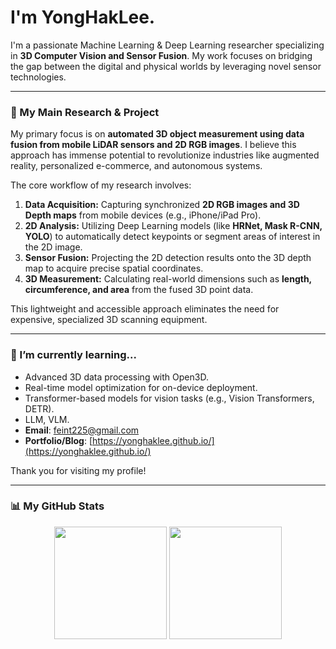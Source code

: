 # I'm YongHakLee.

I'm a passionate Machine Learning & Deep Learning researcher specializing in **3D Computer Vision and Sensor Fusion**. My work focuses on bridging the gap between the digital and physical worlds by leveraging novel sensor technologies.

---

### 🔭 My Main Research & Project

My primary focus is on **automated 3D object measurement using data fusion from mobile LiDAR sensors and 2D RGB images**. I believe this approach has immense potential to revolutionize industries like augmented reality, personalized e-commerce, and autonomous systems.

The core workflow of my research involves:
1.  **Data Acquisition:** Capturing synchronized **2D RGB images and 3D Depth maps** from mobile devices (e.g., iPhone/iPad Pro).
2.  **2D Analysis:** Utilizing Deep Learning models (like **HRNet, Mask R-CNN, YOLO**) to automatically detect keypoints or segment areas of interest in the 2D image.
3.  **Sensor Fusion:** Projecting the 2D detection results onto the 3D depth map to acquire precise spatial coordinates.
4.  **3D Measurement:** Calculating real-world dimensions such as **length, circumference, and area** from the fused 3D point data.

This lightweight and accessible approach eliminates the need for expensive, specialized 3D scanning equipment.

---

### 🌱 I’m currently learning...

-   Advanced 3D data processing with Open3D.
-   Real-time model optimization for on-device deployment.
-   Transformer-based models for vision tasks (e.g., Vision Transformers, DETR).
-   LLM, VLM.
-   **Email**: [feint225@gmail.com](mailto:feint225@gmail.com)
-   **Portfolio/Blog**: [https://yonghaklee.github.io/](https://yonghaklee.github.io/)

Thank you for visiting my profile!

---

### 📊 My GitHub Stats

<p align="center">
  <img height="180em" src="https://github-readme-stats.vercel.app/api?username=YongHakLee&show_icons=true&hide_rank=true&theme=dracula&include_all_commits=true&count_private=true"/>
  <img height="180em" src="https://github-readme-stats.vercel.app/api/top-langs/?username=YongHakLee&layout=compact&langs_count=8&theme=dracula"/>
</p>

